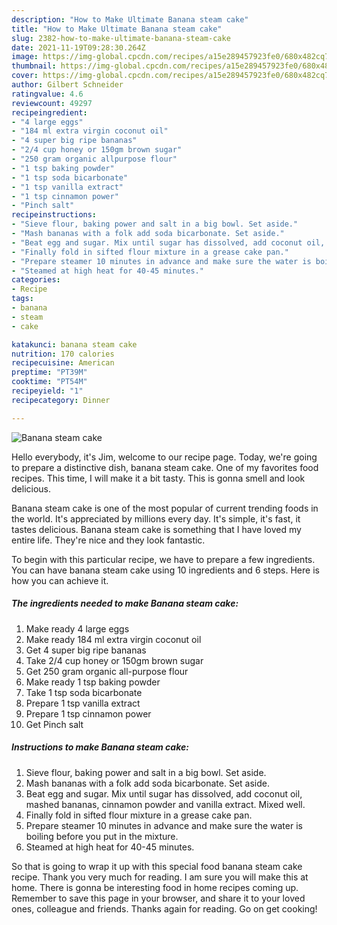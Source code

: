 ```yaml
---
description: "How to Make Ultimate Banana steam cake"
title: "How to Make Ultimate Banana steam cake"
slug: 2382-how-to-make-ultimate-banana-steam-cake
date: 2021-11-19T09:28:30.264Z
image: https://img-global.cpcdn.com/recipes/a15e289457923fe0/680x482cq70/banana-steam-cake-recipe-main-photo.jpg
thumbnail: https://img-global.cpcdn.com/recipes/a15e289457923fe0/680x482cq70/banana-steam-cake-recipe-main-photo.jpg
cover: https://img-global.cpcdn.com/recipes/a15e289457923fe0/680x482cq70/banana-steam-cake-recipe-main-photo.jpg
author: Gilbert Schneider
ratingvalue: 4.6
reviewcount: 49297
recipeingredient:
- "4 large eggs"
- "184 ml extra virgin coconut oil"
- "4 super big ripe bananas"
- "2/4 cup honey or 150gm brown sugar"
- "250 gram organic allpurpose flour"
- "1 tsp baking powder"
- "1 tsp soda bicarbonate"
- "1 tsp vanilla extract"
- "1 tsp cinnamon power"
- "Pinch salt"
recipeinstructions:
- "Sieve flour, baking power and salt in a big bowl. Set aside."
- "Mash bananas with a folk add soda bicarbonate. Set aside."
- "Beat egg and sugar. Mix until sugar has dissolved, add coconut oil, mashed bananas, cinnamon powder and vanilla extract. Mixed well."
- "Finally fold in sifted flour mixture in a grease cake pan."
- "Prepare steamer 10 minutes in advance and make sure the water is boiling before you put in the mixture."
- "Steamed at high heat for 40-45 minutes."
categories:
- Recipe
tags:
- banana
- steam
- cake

katakunci: banana steam cake 
nutrition: 170 calories
recipecuisine: American
preptime: "PT39M"
cooktime: "PT54M"
recipeyield: "1"
recipecategory: Dinner

---
```



![Banana steam cake](https://img-global.cpcdn.com/recipes/a15e289457923fe0/680x482cq70/banana-steam-cake-recipe-main-photo.jpg)

Hello everybody, it's Jim, welcome to our recipe page. Today, we're going to prepare a distinctive dish, banana steam cake. One of my favorites food recipes. This time, I will make it a bit tasty. This is gonna smell and look delicious.

Banana steam cake is one of the most popular of current trending foods in the world. It's appreciated by millions every day. It's simple, it's fast, it tastes delicious. Banana steam cake is something that I have loved my entire life. They're nice and they look fantastic.




To begin with this particular recipe, we have to prepare a few ingredients. You can have banana steam cake using 10 ingredients and 6 steps. Here is how you can achieve it.

<!--inarticleads1-->

##### The ingredients needed to make Banana steam cake:

1. Make ready 4 large eggs
1. Make ready 184 ml extra virgin coconut oil
1. Get 4 super big ripe bananas
1. Take 2/4 cup honey or 150gm brown sugar
1. Get 250 gram organic all-purpose flour
1. Make ready 1 tsp baking powder
1. Take 1 tsp soda bicarbonate
1. Prepare 1 tsp vanilla extract
1. Prepare 1 tsp cinnamon power
1. Get Pinch salt




<!--inarticleads2-->

##### Instructions to make Banana steam cake:

1. Sieve flour, baking power and salt in a big bowl. Set aside.
1. Mash bananas with a folk add soda bicarbonate. Set aside.
1. Beat egg and sugar. Mix until sugar has dissolved, add coconut oil, mashed bananas, cinnamon powder and vanilla extract. Mixed well.
1. Finally fold in sifted flour mixture in a grease cake pan.
1. Prepare steamer 10 minutes in advance and make sure the water is boiling before you put in the mixture.
1. Steamed at high heat for 40-45 minutes.




So that is going to wrap it up with this special food banana steam cake recipe. Thank you very much for reading. I am sure you will make this at home. There is gonna be interesting food in home recipes coming up. Remember to save this page in your browser, and share it to your loved ones, colleague and friends. Thanks again for reading. Go on get cooking!
